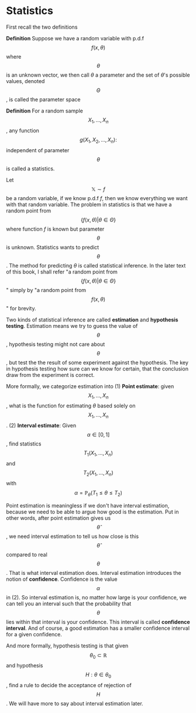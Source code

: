 # Statistics

First recall the two definitions

**Definition**
Suppose we have a random variable with p.d.f $$f(x, \theta)$$ where $$\theta$$ is an unknown vector, we then call $\theta$ a parameter and the set of $\theta$'s possible values, denoted $$\Theta$$, is called the parameter space

**Definition**
For a random sample $$X_1, ..., X_n$$, any function $$g(X_1, X_2, ..., X_n): $$ independent of parameter $$\theta$$ is called a statistics.

Let $$\mathbb{X} \sim f$$ be a random variable, if we know p.d.f $f$, then we know everything we want with that random variable. The problem in statistics is that we have a random point from $$\{ f(x, \theta) | \theta\in\Theta \}$$ where function $f$ is known but parameter $$\theta$$ is unknown. Statistics wants to predict $$\theta$$. The method for predicting $\theta$ is called statistical inference. In the later text of this book, I shall refer "a random point from $$\{ f(x, \theta) | \theta\in\Theta \}$$" simply by "a random point from $$f(x, \theta)$$" for brevity.

Two kinds of statistical inference are called **estimation** and **hypothesis testing**. Estimation means we try to guess the value of $$\theta$$, hypothesis testing might not care about $$\theta$$, but test the the result of some experiment against the hypothesis. The key in hypothesis testing how sure can we know for certain, that the conclusion draw from the experiment is correct.

More formally, we categorize estimation into
(1) **Point estimate**: given $$X_1, ..., X_n$$, what is the function for estimating $\theta$ based solely on $$X_1, ..., X_n$$.
(2) **Interval estimate**: Given $$\alpha\in[0, 1]$$, find statistics $$T_1(X_1, ..., X_n)$$ and $$T_2(X_1, ..., X_n)$$ with $$\alpha = \mathbb{P}_{\theta}( T_1 \leq \theta \leq T_2 )$$

Point estimation is meaningless if we don't have interval estimation, because we need to be able to argue how good is the estimation. Put in other words, after point estimation gives us $$\hat{\theta}$$, we need interval estimation to tell us how close is this $$\hat{\theta}$$ compared to real $$\theta$$. That is what interval estimation does. Interval estimation introduces the notion of **confidence**. Confidence is the value $$\alpha$$ in (2). So interval estimation is, no matter how large is your confidence, we can tell you an interval such that the probability that $$\theta$$ lies within that interval is your confidence. This interval is called **confidence interval**. And of course, a good estimation has a smaller confidence interval for a given confidence.

And more formally, hypothesis testing is that given $$\theta_0 \subset \mathbb{R}$$ and hypothesis $$H: \theta \in \theta_0$$, find a rule to decide the acceptance of rejection of $$H$$. We will have more to say about interval estimation later.


